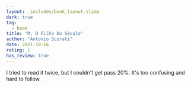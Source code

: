 ```yaml
---
layout: _includes/book_layout.slime
dark: true
tag:
  - book
title: "M, O Filho Do Século"
author: "Antonio Scurati"
date: 2021-10-16
rating: 1
has_review: true
---
```


I tried to read it twice, but I couldn't get pass 20%. It's too confusing and hard to follow.
